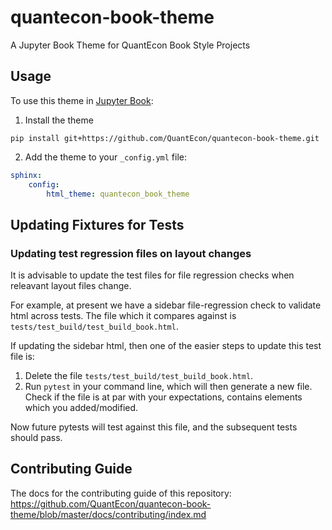# quantecon-book-theme
A Jupyter Book Theme for QuantEcon Book Style Projects

## Usage

To use this theme in [Jupyter Book](https://github.com/executablebooks/jupyter-book):

1. Install the theme

  `pip install git+https://github.com/QuantEcon/quantecon-book-theme.git`

2. Add the theme to your `_config.yml` file:

  ```yaml
  sphinx:
      config:
          html_theme: quantecon_book_theme
  ```

## Updating Fixtures for Tests

### Updating test regression files on layout changes

It is advisable to update the test files for file regression checks when releavant layout files change.

For example, at present we have a sidebar file-regression check to validate html across tests.
The file which it compares against is `tests/test_build/test_build_book.html`.

If updating the sidebar html, then one of the easier steps to update this test file is:

1. Delete the file `tests/test_build/test_build_book.html`.
2. Run `pytest` in your command line, which will then generate a new file. Check if the file is at par with your expectations, contains elements which you added/modified.

Now future pytests will test against this file, and the subsequent tests should pass.

## Contributing Guide

The docs for the contributing guide of this repository: https://github.com/QuantEcon/quantecon-book-theme/blob/master/docs/contributing/index.md
